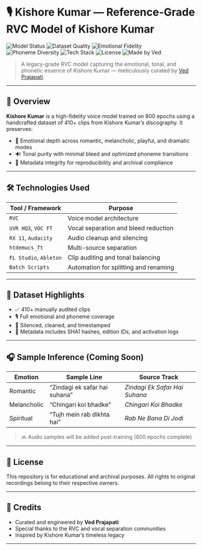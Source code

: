 # 🎙️ Kishore Kumar — Reference-Grade RVC Model of Kishore Kumar

![Model Status](https://img.shields.io/badge/Training-Epoch%20800%20Complete-00bfff)
![Dataset Quality](https://img.shields.io/badge/Dataset-Curated%20%26%20Audited-brightgreen)
![Emotional Fidelity](https://img.shields.io/badge/Emotional%20Range-Full%20Coverage-ff69b4)
![Phoneme Diversity](https://img.shields.io/badge/Phoneme%20Coverage-High%20Precision-yellow)
![Tech Stack](https://img.shields.io/badge/Tools-UVR%20HQ3%2C%20VOC%20FT%2C%20RX%2011-blueviolet)
![License](https://img.shields.io/badge/License-Proprietary-red)
![Made by Ved](https://img.shields.io/badge/Made%20by-Ved%20Prajapati-critical)

> A legacy-grade RVC model capturing the emotional, tonal, and phonetic essence of Kishore Kumar — meticulously curated by [Ved Prajapati](https://github.com/yourusername).

---

## 🧠 Overview

**Kishore Kumar** is a high-fidelity voice model trained on 800 epochs using a handcrafted dataset of 410+ clips from Kishore Kumar’s discography. It preserves:
- 🎵 Emotional depth across romantic, melancholic, playful, and dramatic modes  
- 🔊 Tonal purity with minimal bleed and optimized phoneme transitions  
- 🧾 Metadata integrity for reproducibility and archival compliance  

---

## 🛠️ Technologies Used

| Tool / Framework     | Purpose                                      |
|----------------------|----------------------------------------------|
| `RVC`                | Voice model architecture                     |
| `UVR HQ3`, `VOC FT`  | Vocal separation and bleed reduction         |
| `RX 11`, `Audacity`  | Audio cleanup and silencing                  |
| `htdemucs_ft`        | Multi-source separation                      |
| `FL Studio`, `Ableton`| Clip auditing and tonal balancing           |
| `Batch Scripts`      | Automation for splitting and renaming        |

---

## 📁 Dataset Highlights

- ✅ 410+ manually audited clips  
- 🎙️ Full emotional and phoneme coverage  
- 🧼 Silenced, cleaned, and timestamped  
- 🧾 Metadata includes SHA1 hashes, edition IDs, and activation logs  

---

## 🎧 Sample Inference (Coming Soon)

| Emotion        | Sample Line                        | Source Track                  |
|----------------|------------------------------------|-------------------------------|
| Romantic       | “Zindagi ek safar hai suhana”      | *Zindagi Ek Safar Hai Suhana* |
| Melancholic    | “Chingari koi bhadke”              | *Chingari Koi Bhadke*         |
| Spiritual      | “Tujh mein rab dikhta hai”         | *Rab Ne Bana Di Jodi*         |

> 🔜 Audio samples will be added post-training (800 epochs complete)

---

## 📜 License

This repository is for educational and archival purposes. All rights to original recordings belong to their respective owners.

---

## 🙌 Credits

- Curated and engineered by **Ved Prajapati**  
- Special thanks to the RVC and vocal separation communities  
- Inspired by Kishore Kumar’s timeless legacy

---





